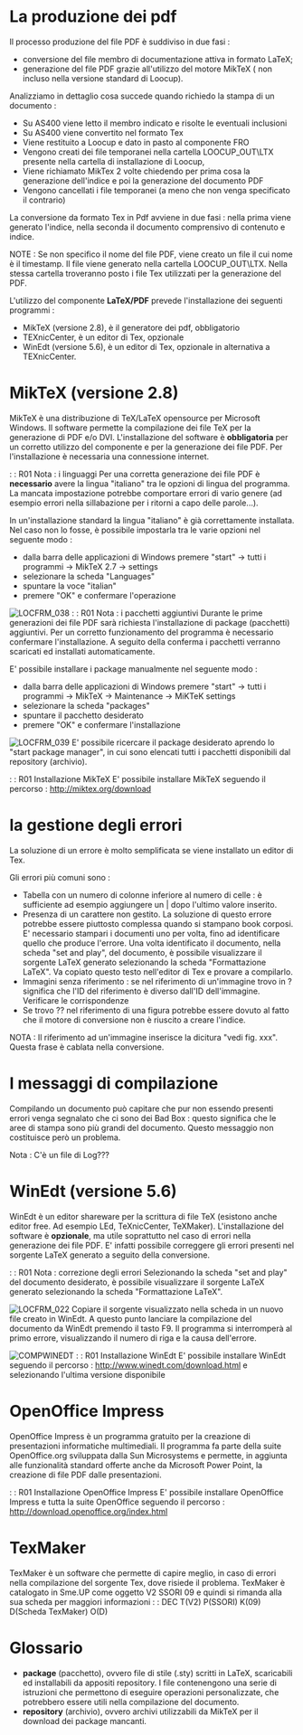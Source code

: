 # La produzione dei pdf
Il processo produzione del file PDF è suddiviso in due fasi : 

- conversione del file membro di documentazione attiva in formato LaTeX;
- generazione del file PDF grazie all'utilizzo del motore MikTeX ( non incluso nella versione standard di Loocup).


Analizziamo in dettaglio cosa succede quando richiedo la stampa di un documento : 
 - Su AS400 viene letto il membro indicato e risolte le eventuali inclusioni
 - Su AS400 viene convertito nel formato Tex
 - Viene restituito a Loocup e dato in pasto al componente FRO
 - Vengono creati dei file temporanei nella cartella LOOCUP_OUT\LTX presente nella cartella di installazione di Loocup,
 - Viene richiamato MikTex 2 volte chiedendo per prima cosa la generazione dell'indice e poi la generazione del documento PDF
 - Vengono cancellati i file temporanei (a meno che non venga specificato il contrario)

La conversione da formato Tex in Pdf avviene in due fasi :  nella prima viene generato l'indice, nella seconda il documento comprensivo di contenuto e indice.

NOTE : 
Se non specifico il nome del file PDF, viene creato un file il cui nome è il timestamp. Il file viene generato nella cartella  LOOCUP_OUT\LTX.
Nella stessa cartella troveranno posto i file Tex utilizzati per la generazione del PDF.

L'utilizzo del componente **LaTeX/PDF** prevede l'installazione dei seguenti programmi : 

- MikTeX (versione 2.8), è il generatore dei pdf, obbligatorio
- TEXnicCenter, è un editor di Tex, opzionale
- WinEdt (versione 5.6), è un editor di Tex, opzionale in alternativa a TEXnicCenter.


# MikTeX (versione 2.8)
MikTeX è una distribuzione di TeX/LaTeX opensource per Microsoft Windows. Il software permette la compilazione dei file TeX per la generazione di PDF e/o DVI.
L'installazione del software è **obbligatoria** per un corretto utilizzo del componente e per la generazione dei file PDF.
Per l'installazione è necessaria una connessione internet.

 :  : R01 Nota :  i linguaggi
Per una corretta generazione dei file PDF è **necessario** avere la lingua "italiano" tra le opzioni di lingua del programma. La mancata impostazione potrebbe comportare errori di vario genere (ad esempio errori nella sillabazione per i ritorni a capo delle parole...).

In un'installazione standard la lingua "italiano" è già correttamente installata.
Nel caso non lo fosse, è possibile impostarla tra le varie opzioni nel seguente modo : 

- dalla barra delle applicazioni di Windows premere
  "start" -> tutti i programmi -> MikTeX 2.7 -> settings
- selezionare la scheda "Languages"
- spuntare la voce "italian"
- premere "OK" e confermare l'operazione


![LOCFRM_038](http://doc.smeup.com/immagini/LOCFRM_LTE/LOCFRM_038.png)
 :  : R01 Nota :  i pacchetti aggiuntivi
Durante le prime generazioni dei file PDF sarà richiesta l'installazione di package (pacchetti) aggiuntivi. Per un corretto funzionamento del programma è necessario confermare l'installazione.
A seguito della conferma i pacchetti verranno scaricati ed installati automaticamente.

E' possibile installare i package manualmente nel seguente modo : 

- dalla barra delle applicazioni di Windows premere
  "start" -> tutti i programmi -> MikTeX -> Maintenance -> MiKTeK settings
- selezionare la scheda "packages"
- spuntare il pacchetto desiderato
- premere "OK" e confermare l'installazione


![LOCFRM_039](http://doc.smeup.com/immagini/LOCFRM_LTE/LOCFRM_039.png)
E' possibile ricercare il package desiderato aprendo lo "start package manager", in cui sono elencati tutti i pacchetti disponibili dal repository (archivio).

 :  : R01 Installazione MikTeX
E' possibile installare MikTeX seguendo il percorso : 
http://miktex.org/download

# la gestione degli errori
La soluzione di un errore è molto semplificata se viene installato un editor di Tex.

Gli errori più comuni sono : 
 - Tabella con un numero di colonne inferiore al numero di celle :  è sufficiente ad esempio aggiungere un | dopo l'ultimo valore inserito.
 - Presenza di un carattere non gestito. La soluzione di questo errore potrebbe essere piuttosto complessa quando si stampano book corposi. E' necessario stampari i documenti uno per volta, fino ad identificare quello che produce l'errore. Una volta identificato il documento, nella scheda  "set and play", del documento, è possibile visualizzare il sorgente LaTeX generato selezionando la scheda "Formattazione LaTeX". Va copiato questo testo nell'editor di Tex e provare a compilarlo.
 - Immagini senza riferimento :  se nel riferimento di un'immagine trovo in ? significa che l'ID del riferimento è diverso dall'ID dell'immagine. Verificare le corrispondenze
 - Se trovo ?? nel riferimento di una figura potrebbe essere dovuto al fatto che il motore di conversione non è riuscito a creare l'indice.

NOTA : 
Il riferimento ad un'immagine inserisce la dicitura "vedi fig. xxx". Questa frase è cablata nella conversione.

# I messaggi di compilazione
Compilando un documento può capitare che pur non essendo presenti errori venga segnalato che ci sono dei Bad Box :  questo significa che le aree di stampa sono più grandi del documento. Questo messaggio non costituisce però un problema.

Nota :  C'è un file di Log???

# WinEdt (versione 5.6)
WinEdt è un editor shareware per la scrittura di file TeX (esistono anche editor free. Ad esempio LEd, TeXnicCenter, TeXMaker).
L'installazione del software è **opzionale**, ma utile soprattutto nel caso di errori nella generazione dei file PDF. E' infatti possibile correggere gli errori presenti nel sorgente LaTeX generato a seguito della conversione.

 :  : R01 Nota :  correzione degli errori
Selezionando la scheda "set and play" del documento desiderato, è possibile visualizzare il sorgente LaTeX generato selezionando la scheda "Formattazione LaTeX".

![LOCFRM_022](http://doc.smeup.com/immagini/LOCFRM_LTE/LOCFRM_022.png)
Copiare il sorgente visualizzato nella scheda in un nuovo file creato in WinEdt. A questo punto lanciare la compilazione del documento da WinEdt premendo il tasto F9. Il programma si interromperà al primo errore, visualizzando il numero di riga e la causa dell'errore.

![COMPWINEDT](http://doc.smeup.com/immagini/LOCFRM_LTE/COMPWINEDT.png)
 :  : R01 Installazione WinEdt
E' possibile installare WinEdt seguendo il percorso : 
http://www.winedt.com/download.html e selezionando l'ultima versione disponibile

# OpenOffice Impress
OpenOffice Impress è un programma gratuito per la creazione di presentazioni informatiche multimediali.  Il programma fa parte della suite OpenOffice.org sviluppata dalla Sun Microsystems e permette, in aggiunta alle funzionalità standard offerte anche da Microsoft Power Point, la creazione di file PDF dalle presentazioni.

 :  : R01 Installazione OpenOffice Impress
E' possibile installare OpenOffice Impress e tutta la suite OpenOffice seguendo il percorso : 
http://download.openoffice.org/index.html

# TexMaker
TexMaker è un software che permette di capire meglio, in caso di errori nella compilazione del sorgente Tex, dove risiede il problema.
TexMaker è catalogato in Sme.UP come oggetto V2 SSORI 09 e quindi si rimanda alla sua scheda per maggiori informazioni
 :  : DEC T(V2) P(SSORI) K(09) D(Scheda TexMaker) O(D)

# Glossario

- **package** (pacchetto), ovvero file di stile (.sty) scritti in LaTeX, scaricabili ed installabili da appositi repository. I file contenengono una serie di istruzioni che permettono di eseguire operazioni personalizzate, che potrebbero essere utili nella compilazione del documento.
- **repository** (archivio), ovvero archivi utilizzabili da MikTeX per il download dei package mancanti.


